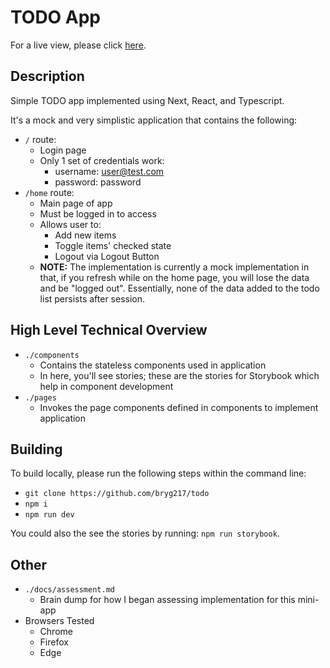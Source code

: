 # TODO App

For a live view, please click [here](https://elegant-perlman-fd3f82.netlify.app/).

## Description 

Simple TODO app implemented using Next, React, and Typescript.

It's a mock and very simplistic application that contains the following:

* `/` route:
  * Login page
  * Only 1 set of credentials work:
    * username: user@test.com 
    * password: password
* `/home` route:
  * Main page of app
  * Must be logged in to access
  * Allows user to:
    * Add new items
    * Toggle items' checked state
    * Logout via Logout Button
  * **NOTE:** The implementation is currently a mock implementation in that, if you refresh while on the home page, you will lose the data and be "logged out".  Essentially, none of the data added to the todo list persists after session.

## High Level Technical Overview

* `./components`
  * Contains the stateless components used in application
  * In here, you'll see stories; these are the stories for Storybook which help in component development
* `./pages`
  * Invokes the page components defined in components to implement application


## Building

To build locally, please run the following steps within the command line:

* `git clone https://github.com/bryg217/todo`
* `npm i`
* `npm run dev`

You could also the see the stories by running: `npm run storybook`.

## Other

* `./docs/assessment.md`
  * Brain dump for how I began assessing implementation for this mini-app
* Browsers Tested
  * Chrome
  * Firefox
  * Edge